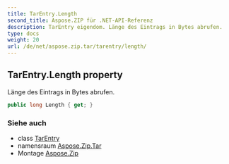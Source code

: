 ```yaml
---
title: TarEntry.Length
second_title: Aspose.ZIP für .NET-API-Referenz
description: TarEntry eigendom. Länge des Eintrags in Bytes abrufen.
type: docs
weight: 20
url: /de/net/aspose.zip.tar/tarentry/length/
---
```

## TarEntry.Length property

Länge des Eintrags in Bytes abrufen.

```csharp
public long Length { get; }
```

### Siehe auch

* class [TarEntry](../)
* namensraum [Aspose.Zip.Tar](../../tarentry/)
* Montage [Aspose.Zip](../../../)



